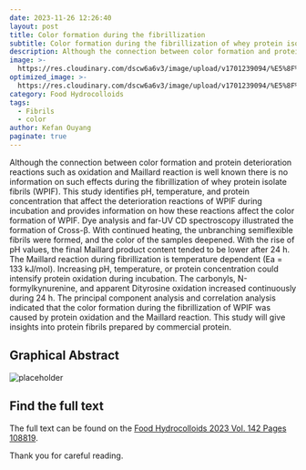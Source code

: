 ```yaml
---
date: 2023-11-26 12:26:40
layout: post
title: Color formation during the fibrillization
subtitle: Color formation during the fibrillization of whey protein isolate: Maillard reaction and protein oxidation.
description: Although the connection between color formation and protein deterioration reactions such as oxidation and Maillard reaction is well known there is no information on such effects during the fibrillization.
image: >-
  https://res.cloudinary.com/dscw6a6v3/image/upload/v1701239094/%E5%8F%AF%E8%A7%81_-_%E5%89%AF%E6%9C%AC_3_pnnbck.png
optimized_image: >-
  https://res.cloudinary.com/dscw6a6v3/image/upload/v1701239094/%E5%8F%AF%E8%A7%81_-_%E5%89%AF%E6%9C%AC_3_pnnbck.png
category: Food Hydrocolloids
tags:
  - Fibrils
  - color
author: Kefan Ouyang
paginate: true
---
```

Although the connection between color formation and protein deterioration reactions such as oxidation and Maillard reaction is well known there is no information on such effects during the fibrillization of whey protein isolate fibrils (WPIF). This study identifies pH, temperature, and protein concentration that affect the deterioration reactions of WPIF during incubation and provides information on how these reactions affect the color formation of WPIF. Dye analysis and far-UV CD spectroscopy illustrated the formation of Cross-β. With continued heating, the unbranching semiflexible fibrils were formed, and the color of the samples deepened. With the rise of pH values, the final Maillard product content tended to be lower after 24 h. The Maillard reaction during fibrillization is temperature dependent (Ea = 133 kJ/mol). Increasing pH, temperature, or protein concentration could intensify protein oxidation during incubation. The carbonyls, N-formylkynurenine, and apparent Dityrosine oxidation increased continuously during 24 h. The principal component analysis and correlation analysis indicated that the color formation during the fibrillization of WPIF was caused by protein oxidation and the Maillard reaction. This study will give insights into protein fibrils prepared by commercial protein.

## Graphical Abstract

  ![placeholder](https://res.cloudinary.com/dscw6a6v3/image/upload/v1701239096/1-s2.0-S0268005X2300365X-ga1_lrg_ayvcgz.jpg)
  
## Find the full text

The full text can be found on the [Food Hydrocolloids 2023 Vol. 142 Pages 108819](https://doi.org/10.1016/j.foodres.2023.113762).

Thank you for careful reading.
